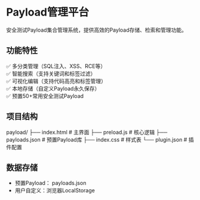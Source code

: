 # Payload管理平台

安全测试Payload集合管理系统，提供高效的Payload存储、检索和管理功能。

## 功能特性

✅ 多分类管理（SQL注入、XSS、RCE等）  
✅ 智能搜索（支持关键词和标签过滤）  
✅ 可视化编辑（支持代码高亮和标签管理）  
✅ 本地存储（自定义Payload永久保存）  
✅ 预置50+常用安全测试Payload

## 项目结构
payload/
├── index.html       # 主界面
├── preload.js       # 核心逻辑
├── payloads.json    # 预置Payload库
├── index.css        # 样式表
└── plugin.json      # 插件配置

## 数据存储
- 预置Payload： payloads.json
- 用户自定义：浏览器LocalStorage